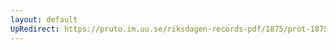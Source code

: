```yaml
---
layout: default
UpRedirect: https://pruto.im.uu.se/riksdagen-records-pdf/1875/prot-1875--ak--049/prot-1875--ak--049_021.pdf
---
```

